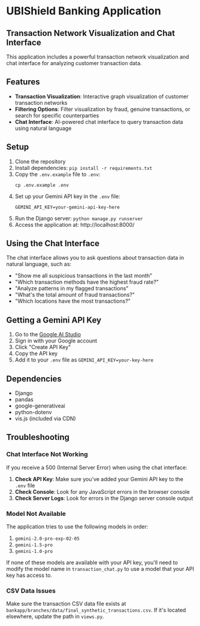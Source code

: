 # UBIShield Banking Application

## Transaction Network Visualization and Chat Interface

This application includes a powerful transaction network visualization and chat interface for analyzing customer transaction data.

## Features

- **Transaction Visualization**: Interactive graph visualization of customer transaction networks
- **Filtering Options**: Filter visualization by fraud, genuine transactions, or search for specific counterparties
- **Chat Interface**: AI-powered chat interface to query transaction data using natural language

## Setup

1. Clone the repository
2. Install dependencies: `pip install -r requirements.txt`
3. Copy the `.env.example` file to `.env`: 
   ```
   cp .env.example .env
   ```
4. Set up your Gemini API key in the `.env` file:
   ```
   GEMINI_API_KEY=your-gemini-api-key-here
   ```
5. Run the Django server: `python manage.py runserver`
6. Access the application at: http://localhost:8000/

## Using the Chat Interface

The chat interface allows you to ask questions about transaction data in natural language, such as:

- "Show me all suspicious transactions in the last month"
- "Which transaction methods have the highest fraud rate?"
- "Analyze patterns in my flagged transactions"
- "What's the total amount of fraud transactions?"
- "Which locations have the most transactions?"

## Getting a Gemini API Key

1. Go to the [Google AI Studio](https://makersuite.google.com/app/apikey)
2. Sign in with your Google account
3. Click "Create API Key"
4. Copy the API key
5. Add it to your `.env` file as `GEMINI_API_KEY=your-key-here`

## Dependencies

- Django
- pandas
- google-generativeai
- python-dotenv
- vis.js (included via CDN)

## Troubleshooting

### Chat Interface Not Working

If you receive a 500 (Internal Server Error) when using the chat interface:

1. **Check API Key**: Make sure you've added your Gemini API key to the `.env` file
2. **Check Console**: Look for any JavaScript errors in the browser console
3. **Check Server Logs**: Look for errors in the Django server console output

### Model Not Available

The application tries to use the following models in order:
1. `gemini-2.0-pro-exp-02-05`
2. `gemini-1.5-pro`
3. `gemini-1.0-pro`

If none of these models are available with your API key, you'll need to modify the model name in `transaction_chat.py` to use a model that your API key has access to.

### CSV Data Issues

Make sure the transaction CSV data file exists at `bankapp/branches/data/final_synthetic_transactions.csv`. If it's located elsewhere, update the path in `views.py`. 